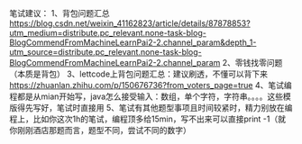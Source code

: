 笔试建议：
1、背包问题汇总
https://blog.csdn.net/weixin_41162823/article/details/87878853?utm_medium=distribute.pc_relevant.none-task-blog-BlogCommendFromMachineLearnPai2-2.channel_param&depth_1-utm_source=distribute.pc_relevant.none-task-blog-BlogCommendFromMachineLearnPai2-2.channel_param
2、零钱找零问题（本质是背包）
3、lettcode上背包问题汇总：建议刷透，不懂可以背下来
https://zhuanlan.zhihu.com/p/150676736?from_voters_page=true
4、笔试编程都是从mian开始写，java怎么接受输入：数组，单个字符，字符串。。。。这些模版得先写好，笔试时直接用
5、笔试有其他题型事项且时间较紧时，精力别放在编程上，比如你这次1h的笔试，编程顶多给15min，写不出来可以直接print -1（就你刚刚酒店那题而言，题型不同，尝试不同的数字） 